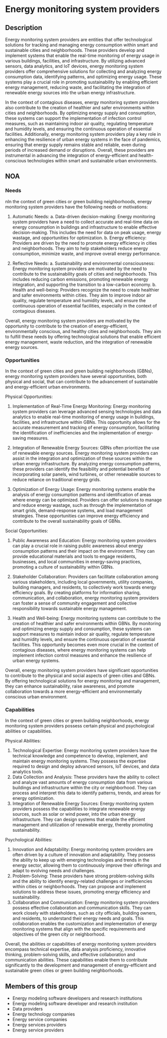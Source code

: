 # Energy monitoring system providers

## Description

Energy monitoring system providers are entities that offer technological solutions for tracking and managing energy consumption within smart and sustainable cities and neighborhoods. These providers develop and implement systems that enable the real-time monitoring of energy usage in various buildings, facilities, and infrastructure. By utilizing advanced sensors, data analytics, and IoT devices, energy monitoring system providers offer comprehensive solutions for collecting and analyzing energy consumption data, identifying patterns, and optimizing energy usage. These systems play a crucial role in promoting sustainability by enabling efficient energy management, reducing waste, and facilitating the integration of renewable energy sources into the urban energy infrastructure.

In the context of contagious diseases, energy monitoring system providers also contribute to the creation of healthier and safer environments within cities and neighborhoods. By optimizing energy supply and consumption, these systems can support the implementation of infection control measures, such as maintaining indoor air quality, regulating temperature and humidity levels, and ensuring the continuous operation of essential facilities. Additionally, energy monitoring system providers play a key role in enhancing the resilience of urban energy systems in the face of pandemics, ensuring that energy supply remains stable and reliable, even during periods of increased demand or disruptions. Overall, these providers are instrumental in advancing the integration of energy-efficient and health-conscious technologies within smart and sustainable urban environments.

## NOA

### Needs

nIn the context of green cities or green building neighborhoods, energy monitoring system providers have the following needs or motivations:

1. Automatic Needs:
   a. Data-driven decision-making: Energy monitoring system providers have a need to collect accurate and real-time data on energy consumption in buildings and infrastructure to enable effective decision-making. This includes the need for data on peak usage, energy wastage, and opportunities for optimization.
   b. Energy efficiency: Providers are driven by the need to promote energy efficiency in cities and neighborhoods. They aim to help stakeholders reduce energy consumption, minimize waste, and improve overall energy performance.

2. Reflective Needs:
   a. Sustainability and environmental consciousness: Energy monitoring system providers are motivated by the need to contribute to the sustainability goals of cities and neighborhoods. This includes reducing carbon emissions, promoting renewable energy integration, and supporting the transition to a low-carbon economy.
   b. Health and well-being: Providers recognize the need to create healthier and safer environments within cities. They aim to improve indoor air quality, regulate temperature and humidity levels, and ensure the continuous operation of essential facilities, especially in the context of contagious diseases.

Overall, energy monitoring system providers are motivated by the opportunity to contribute to the creation of energy-efficient, environmentally conscious, and healthy cities and neighborhoods. They aim to fulfill these needs by offering technological solutions that enable efficient energy management, waste reduction, and the integration of renewable energy sources.

### Opportunities

In the context of green cities and green building neighborhoods (GBNs), energy monitoring system providers have several opportunities, both physical and social, that can contribute to the advancement of sustainable and energy-efficient urban environments. 

Physical Opportunities:
1. Implementation of Real-Time Energy Monitoring: Energy monitoring system providers can leverage advanced sensing technologies and data analytics to enable real-time monitoring of energy usage in buildings, facilities, and infrastructure within GBNs. This opportunity allows for the accurate measurement and tracking of energy consumption, facilitating the identification of inefficiencies and the implementation of energy-saving measures.

2. Integration of Renewable Energy Sources: GBNs often prioritize the use of renewable energy sources. Energy monitoring system providers can assist in the integration and optimization of these sources within the urban energy infrastructure. By analyzing energy consumption patterns, these providers can identify the feasibility and potential benefits of incorporating solar panels, wind turbines, or other renewable sources to reduce reliance on traditional energy grids.

3. Optimization of Energy Usage: Energy monitoring systems enable the analysis of energy consumption patterns and identification of areas where energy can be optimized. Providers can offer solutions to manage and reduce energy wastage, such as through the implementation of smart grids, demand-response systems, and load management strategies. These opportunities can improve energy efficiency and contribute to the overall sustainability goals of GBNs.

Social Opportunities:
1. Public Awareness and Education: Energy monitoring system providers can play a crucial role in raising public awareness about energy consumption patterns and their impact on the environment. They can provide educational materials and tools to engage residents, businesses, and local communities in energy-saving practices, promoting a culture of sustainability within GBNs.

2. Stakeholder Collaboration: Providers can facilitate collaboration among various stakeholders, including local governments, utility companies, building managers, and residents, to collectively work towards energy efficiency goals. By creating platforms for information sharing, communication, and collaboration, energy monitoring system providers can foster a sense of community engagement and collective responsibility towards sustainable energy management.

3. Health and Well-being: Energy monitoring systems can contribute to the creation of healthier and safer environments within GBNs. By monitoring and optimizing energy supply and consumption, these systems can support measures to maintain indoor air quality, regulate temperature and humidity levels, and ensure the continuous operation of essential facilities. This opportunity becomes even more crucial in the context of contagious diseases, where energy monitoring systems can help implement infection control measures and enhance the resilience of urban energy systems.

Overall, energy monitoring system providers have significant opportunities to contribute to the physical and social aspects of green cities and GBNs. By offering technological solutions for energy monitoring and management, they can enhance sustainability, raise awareness, and promote collaboration towards a more energy-efficient and environmentally conscious urban environment.

### Capabilities

In the context of green cities or green building neighborhoods, energy monitoring system providers possess certain physical and psychological abilities or capabilities. 

Physical Abilities:
1. Technological Expertise: Energy monitoring system providers have the technical knowledge and competence to develop, implement, and maintain energy monitoring systems. They possess the expertise required to design and deploy advanced sensors, IoT devices, and data analytics tools.
2. Data Collection and Analysis: These providers have the ability to collect and analyze vast amounts of energy consumption data from various buildings and infrastructure within the city or neighborhood. They can process and interpret this data to identify patterns, trends, and areas for energy optimization.
3. Integration of Renewable Energy Sources: Energy monitoring system providers possess the capabilities to integrate renewable energy sources, such as solar or wind power, into the urban energy infrastructure. They can design systems that enable the efficient management and utilization of renewable energy, thereby promoting sustainability.

Psychological Abilities:
1. Innovation and Adaptability: Energy monitoring system providers are often driven by a culture of innovation and adaptability. They possess the ability to keep up with emerging technologies and trends in the energy sector, allowing them to continuously improve their offerings and adapt to evolving needs and challenges.
2. Problem-Solving: These providers have strong problem-solving skills and the ability to identify energy-related challenges or inefficiencies within cities or neighborhoods. They can propose and implement solutions to address these issues, promoting energy efficiency and sustainability.
3. Collaboration and Communication: Energy monitoring system providers possess effective collaboration and communication skills. They can work closely with stakeholders, such as city officials, building owners, and residents, to understand their energy needs and goals. This collaboration enables the customization and implementation of energy monitoring systems that align with the specific requirements and objectives of the green city or neighborhood.

Overall, the abilities or capabilities of energy monitoring system providers encompass technical expertise, data analysis proficiency, innovative thinking, problem-solving skills, and effective collaboration and communication abilities. These capabilities enable them to contribute significantly to the development and management of energy-efficient and sustainable green cities or green building neighborhoods.

## Members of this group

* Energy modeling software developers and research institutions
* Energy modeling software developer and research institution
* Data providers
* Energy technology companies
* Energy service companies
* Energy services providers
* Energy service providers